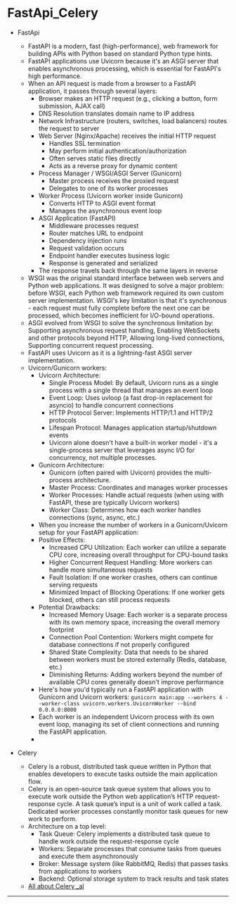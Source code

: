 
# FastApi_Celery 

- FastApi
  - FastAPI is a modern, fast (high-performance), web framework for building APIs with Python based on standard Python type hints.
  - FastAPI applications use Uvicorn because it's an ASGI server that enables asynchronous processing, which is essential for FastAPI's high performance. 
  - When an API request is made from a browser to a FastAPI application, it passes through several layers: 
    - Browser makes an HTTP request (e.g., clicking a button, form submission, AJAX call)
    - DNS Resolution translates domain name to IP address
    - Network Infrastructure (routers, switches, load balancers) routes the request to server
    - Web Server (Nginx/Apache) receives the initial HTTP request
      - Handles SSL termination
      - May perform initial authentication/authorization
      - Often serves static files directly
      - Acts as a reverse proxy for dynamic content
    - Process Manager / WSGI/ASGI Server (Gunicorn)
      - Master process receives the proxied request
      - Delegates to one of its worker processes
    - Worker Process (Uvicorn worker inside Gunicorn)
      - Converts HTTP to ASGI event format
      - Manages the asynchronous event loop
    - ASGI Application (FastAPI)
      - Middleware processes request
      - Router matches URL to endpoint
      - Dependency injection runs 
      - Request validation occurs
      - Endpoint handler executes business logic
      - Response is generated and serialized
    - The response travels back through the same layers in reverse
  - WSGI was the original standard interface between web servers and Python web applications. It was designed to solve a major problem: before WSGI, each Python web framework required its own custom server implementation. WSGI's key limitation is that it's synchronous - each request must fully complete before the next one can be processed, which becomes inefficient for I/O-bound operations.
  - ASGI evolved from WSGI to solve the synchronous limitation by: Supporting asynchronous request handling, Enabling WebSockets and other protocols beyond HTTP, Allowing long-lived connections, Supporting concurrent request processing.
  - FastAPI uses Uvicorn as it is a lightning-fast ASGI server implementation. 
  - Uvicorn/Gunicorn workers: 
    - Uvicorn Architecture: 
      - Single Process Model: By default, Uvicorn runs as a single process with a single thread that manages an event loop
      - Event Loop: Uses uvloop (a fast drop-in replacement for asyncio) to handle concurrent connections
      - HTTP Protocol Server: Implements HTTP/1.1 and HTTP/2 protocols
      - Lifespan Protocol: Manages application startup/shutdown events
      - Uvicorn alone doesn't have a built-in worker model - it's a single-process server that leverages async I/O for concurrency, not multiple processes.
    - Gunicorn Architecture:
      - Gunicorn (often paired with Uvicorn) provides the multi-process architecture. 
      - Master Process: Coordinates and manages worker processes
      - Worker Processes: Handle actual requests (when using with FastAPI, these are typically Uvicorn workers)
      - Worker Class: Determines how each worker handles connections (sync, async, etc.)
    - When you increase the number of workers in a Gunicorn/Uvicorn setup for your FastAPI application:
    - Positive Effects:
      - Increased CPU Utilization: Each worker can utilize a separate CPU core, increasing overall throughput for CPU-bound tasks
      - Higher Concurrent Request Handling: More workers can handle more simultaneous requests
      - Fault Isolation: If one worker crashes, others can continue serving requests
      - Minimized Impact of Blocking Operations: If one worker gets blocked, others can still process requests
    - Potential Drawbacks:
      - Increased Memory Usage: Each worker is a separate process with its own memory space, increasing the overall memory footprint
      - Connection Pool Contention: Workers might compete for database connections if not properly configured
      - Shared State Complexity: Data that needs to be shared between workers must be stored externally (Redis, database, etc.)
      - Diminishing Returns: Adding workers beyond the number of available CPU cores generally doesn't improve performance
    - Here's how you'd typically run a FastAPI application with Gunicorn and Uvicorn workers: `gunicorn main:app --workers 4 --worker-class uvicorn.workers.UvicornWorker --bind 0.0.0.0:8000`
    - Each worker is an independent Uvicorn process with its own event loop, managing its set of client connections and running the FastAPI application.
    - 

- Celery 
  - Celery is a robust, distributed task queue written in Python that enables developers to execute tasks outside the main application flow.
  - Celery is an open-source task queue system that allows you to execute work outside the Python web application’s HTTP request-response cycle. A task queue’s input is a unit of work called a task. Dedicated worker processes constantly monitor task queues for new work to perform.
  - Architecture on a top level: 
    - Task Queue: Celery implements a distributed task queue to handle work outside the request-response cycle
    - Workers: Separate processes that consume tasks from queues and execute them asynchronously
    - Broker: Message system (like RabbitMQ, Redis) that passes tasks from applications to workers
    - Backend: Optional storage system to track results and task states
  - [All about Celery _al](https://priyanshuguptaofficial.medium.com/everything-about-celery-b932c4c533af)








---------------------------